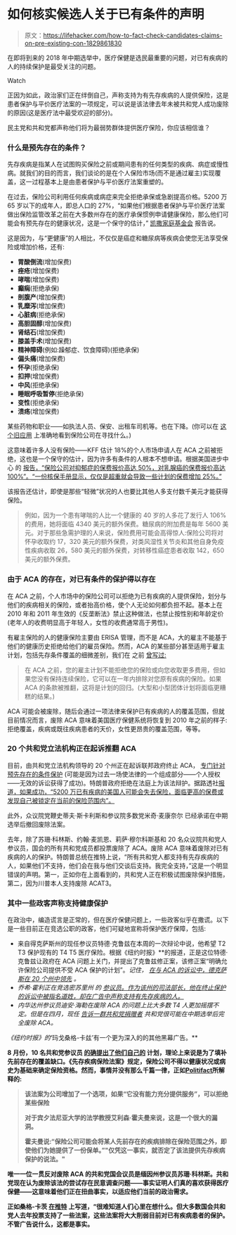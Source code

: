 # 如何核实候选人关于已有条件的声明

> 原文：<https://lifehacker.com/how-to-fact-check-candidates-claims-on-pre-existing-con-1829861830>

在即将到来的 2018 年中期选举中，医疗保健是选民最重要的问题，对已有疾病的人的持续保护是最受关注的问题。

Watch

正因为如此，政治家们正在绊倒自己，声称支持为有先存疾病的人提供保险，这是患者保护与平价医疗法案的一项规定，可以说是该法律去年未被共和党人成功废除的原因(这是医疗法中最受欢迎的部分)。

民主党和共和党都声称他们将为最弱势群体提供医疗保险，你应该相信谁？

### 什么是预先存在的条件？

先存疾病是指某人在试图购买保险之前或期间患有的任何类型的疾病、病症或慢性病。就我们的目的而言，我们谈论的是在个人保险市场(而不是通过雇主)实现覆盖，这一过程基本上是由患者保护与平价医疗法案重塑的。

在过去，保险公司利用任何疾病或病症来完全拒绝承保或急剧提高价格。5200 万 65 岁以下的成年人，即总人口的 27%，“如果他们根据患者保护与平价医疗法案做出保险监管改革之前在大多数州存在的医疗承保惯例申请健康保险，那么他们可能会有预先存在的健康状况，这是一个保守的估计，” [凯撒家庭基金会](https://www.kff.org/health-reform/press-release/an-estimated-52-million-adults-have-pre-existing-conditions-that-would-make-them-uninsurable-pre-obamacare/) 报告说。

这是因为，与“更健康”的人相比，不仅仅是癌症和糖尿病等疾病会使您无法享受保险或增加价格，还有:

*   **胃酸倒流**(增加保费)
*   **痤疮**(增加保费)
*   **哮喘**(增加保费)
*   **癫痫**(拒绝承保)
*   **剖腹产**(增加保费)
*   **乳糜泻**(增加保费)
*   **心脏病**(拒绝承保)
*   **高胆固醇**(增加保费)
*   **肾结石**(增加保费)
*   **膝盖手术**(增加保费)
*   **精神障碍**(例如:躁郁症、饮食障碍)(拒绝承保)
*   **偏头痛**(增加保费)
*   **怀孕**(拒绝承保)
*   **扣押**(增加保费)
*   **中风**(拒绝承保)
*   **睡眠呼吸暂停**(拒绝承保)
*   **变性**(拒绝承保)
*   **溃疡**(增加保费)

某些药物和职业——如执法人员、保安、出租车司机等。也在下降。(你可以在 [这个旧应用](https://kaiserfamilyfoundation.files.wordpress.com/2013/09/wisconsin-insurance-application.pdf) 上准确地看到保险公司在寻找什么。)

这意味着许多人没有保险——KFF 估计 18%的个人市场申请人在 ACA 之前被拒绝，这也是一个保守的估计，因为许多有条件的人根本不想申请。根据美国进步中心 的 [报告，“保险公司对抑郁症的保费报价高达 50%，对乳腺癌的保费报价高达 100%”。“一份核保手册显示，仅仅是超重就会导致一些计划的保费增加 25%。”](https://www.americanprogress.org/issues/healthcare/news/2017/04/20/430858/latest-aca-repeal-plan-explode-premiums-people-pre-existing-conditions/)

该报告还估计，即使是那些“轻微”状况的人也要比其他人多支付数千美元才能获得保险。

> 例如，因为一个患有哮喘的人比一个健康的 40 岁的人多花了发行人 106%的费用，她将面临 4340 美元的额外保费。糖尿病的附加费是每年 5600 美元。对于那些急需护理的人来说，保险费用可能会高得惊人:保险公司将对怀孕收取约 17，320 美元的额外保费，对类风湿性关节炎和其他自身免疫性疾病收取 26，580 美元的额外保费，对转移性癌症患者收取 142，650 美元的额外保费。

### 由于 ACA 的存在，对已有条件的保护得以存在

在 ACA 之前，个人市场中的保险公司可以拒绝为已有疾病的人提供保险，划分与他们的疾病相关的保险，或者抬高价格，使个人无论如何都负担不起。基本上在 2010 年和 2011 年生效的《反垄断法》禁止这种做法，也禁止按性别和年龄定价(老年人的收费明显高于年轻人，女性的收费通常高于男性)。

有雇主保险的人的健康保险主要由 ERISA 管理，而不是 ACA，大的雇主不能基于他们的健康历史拒绝给他们的雇员保险。然而，ACA 的某些部分甚至适用于雇主计划，包括先存条件覆盖的细微差别，我们在 之前 [曾写过:](https://twocents.lifehacker.com/you-could-be-denied-pre-existing-condition-coverage-by-1826865657)

> 在 ACA 之前，您的雇主计划不能拒绝您的保险或向您收取更多费用，但如果您没有保持连续保险，它可以在一年内排除对您原有疾病的保险。如果 ACA 的条款被推翻，这将是计划的回归。(大型和小型团体计划将面临更糟糕的结果。)

ACA 可能会被废除，随后会通过一项法律来保护已有疾病的人的覆盖范围，但就目前情况而言，废除 ACA 意味着美国医疗保健系统将恢复到 2010 年之前的样子:拒绝覆盖，疾病或既往疾病患者的天价，女性更昂贵的覆盖范围，等等。

### 20 个共和党立法机构正在起诉推翻 ACA

目前，由共和党立法机构领导的 20 个州正在起诉联邦政府终止 ACA， [专门针对预先存在的条件保护](https://www.reuters.com/article/us-column-miller-healthcare/twenty-u-s-states-target-protections-for-pre-existing-health-conditions-idUSKBN1JH1H4) (可能是因为过去一场使法律的一个组成部分——个人授权——无效的诉讼获得了成功)。特朗普政府拒绝在法庭上为该法辩护。据路透社[报道，如果成功，“5200 万已有疾病的美国人可能会失去保险，面临更高的保费或发现自己被锁定在当前的保险范围内”。](https://www.reuters.com/article/us-column-miller-healthcare/twenty-u-s-states-target-protections-for-pre-existing-health-conditions-idUSKBN1JH1H4)

此外，众议院党鞭史蒂夫·斯卡利斯和参议院多数党米奇·麦康奈尔 已经承诺在中期选举后撤回废除法案。

去年，除了苏珊·科林斯、约翰·麦凯恩、莉萨·穆尔科斯基和 20 名众议院共和党人参议员，国会的所有共和党成员都投票废除了 ACA。废除 ACA 意味着废除对已有疾病的人的保护。特朗普总统在推特上说，“所有共和党人都支持有先存疾病的人，如果他们不支持，他们会在我与他们交谈后支持。我完全支持，”这是一个明显错误的声明。第一，正如你在上面看到的，共和党人正在积极试图废除保护措施，第二，因为川普本人支持废除 ACAT3。

### 其中一些政客声称支持健康保护

在政治中，编造谎言是正常的，但在医疗保健问题上，一些政客似乎在撒谎。以下是一些目前正在竞选公职的政客，他们可疑地宣称将保护医疗保障，包括:

*   来自得克萨斯州的现任参议员特德·克鲁兹在本周的一次辩论中说，他希望 T2 T3 保护现有的 T4 T5 医疗保险。根据《纽约时报》[](https://www.nytimes.com/2018/10/18/us/politics/republicans-health-care-pre-existing-conditions.html)**的报道，正是这位特德·克鲁兹让政府在 ACA 问题上关门，并提出了克鲁兹修正案，该修正案“明确允许保险公司提供不受 ACA 保护的计划”。*记住， [在与 ACA 的诉讼中，德克萨斯在 20 个州中领先](https://www.texastribune.org/2018/08/08/texas-suing-end-obamacare-new-advantages-trump/) 。*
*   *乔希·霍利正在竞选密苏里州 的 [参议员。作为该州的司法部长，他在终止保护的诉讼中被指名道姓，却在广告中声称支持有先存疾病的人。](https://www.mcclatchydc.com/news/politics-government/article218331330.html)*
*   *内华达州参议员迪安·海勒在废除 ACA 的问题上比大多数 T4 人更加摇摆不定。但是在四月，现任 [告诉一群共和党捐赠者](https://www.reviewjournal.com/news/politics-and-government/nevada/heller-promised-obamacare-repeal-in-las-vegas-speech-to-gop-club/) 共和党很可能在中期选举后完全废除 ACA。*

*《纽约时报》的*‘玛戈桑格-卡兹’有一个更为深入的的其他黑幕广告。**

**8 月份，10 名共和党参议员 [的确提出了他们自己的](https://www.congress.gov/bill/115th-congress/senate-bill/3388) 计划，理论上来说是为了填补先前存在的覆盖缺口。《先存疾病保险法案》规定，保险公司不得以健康状况或病史为基础来确定保险资格。然而，事情并没有那么千篇一律，正如[Politifact](https://www.politifact.com/truth-o-meter/article/2018/oct/17/pre-existing-conditions-does-any-gop-proposal-matc/)所解释的:**

> **该法案为公司增加了一个选项，如果“它没有能力充分提供服务”，可以拒绝某些保险** 
> 
> **对于宾夕法尼亚大学的法学教授艾利森·霍夫曼来说，这是一个很大的漏洞。**
> 
> **霍夫曼说:“保险公司可能会将某人先前存在的疾病排除在保险范围之外，即使他们为她提供了一份保单。”"仅凭这一事实，就否定了该法提供先存疾病保护的说法。"**

**唯一一位一贯反对废除 ACA 的共和党国会议员是缅因州参议员苏珊·科林斯。共和党现在认为废除该法的尝试存在民意调查问题——事实证明人们真的喜欢获得医疗保健——这意味着他们正在扭曲事实，以适应他们当前的政治需求。**

**正如桑格-卡茨 [在推特](https://twitter.com/sangerkatz/status/1053012707727818752) 上写道，“很难知道人们心里在想什么。但大多数国会共和党人去年投票支持了一些法案，这些法案将大大削弱目前对已有疾病患者的保护。不管广告说什么，这都是事实。**